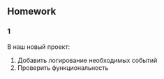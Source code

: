 ## Homework

### 1
В наш новый проект:
1. Добавить логирование необходимых событий
2. Проверить функциональность



 


  
	
